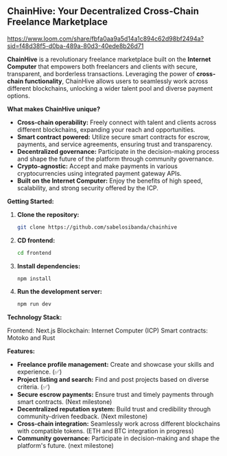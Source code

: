 ## ChainHive: Your Decentralized Cross-Chain Freelance Marketplace

https://www.loom.com/share/fbfa0aa9a5d14a1c894c62d98bf2494a?sid=f48d38f5-d0ba-489a-80d3-40ede8b26d71

**ChainHive** is a revolutionary freelance marketplace built on the **Internet Computer** that empowers both freelancers and clients with secure, transparent, and borderless transactions. Leveraging the power of **cross-chain functionality**, ChainHive allows users to seamlessly work across different blockchains, unlocking a wider talent pool and diverse payment options.

**What makes ChainHive unique?**

* **Cross-chain operability:** Freely connect with talent and clients across different blockchains, expanding your reach and opportunities. 
* **Smart contract powered:** Utilize secure smart contracts for escrow, payments, and service agreements, ensuring trust and transparency. 
* **Decentralized governance:** Participate in the decision-making process and shape the future of the platform through community governance. 
* **Crypto-agnostic:** Accept and make payments in various cryptocurrencies using integrated payment gateway APIs. 
* **Built on the Internet Computer:** Enjoy the benefits of high speed, scalability, and strong security offered by the ICP. 


**Getting Started:**

1. **Clone the repository:**
   ```bash
   git clone https://github.com/sabelosibanda/chainhive
   ```

2. **CD frontend:**
   ```bash
   cd frontend
   ```

4. **Install dependencies:**
   ```bash
   npm install
   ```
   
6. **Run the development server:**
   ```bash
   npm run dev
   ```


**Technology Stack:**

Frontend: Next.js
Blockchain: Internet Computer (ICP)
Smart contracts: Motoko and Rust

**Features:**

* **Freelance profile management:** Create and showcase your skills and experience. (✅)
* **Project listing and search:** Find and post projects based on diverse criteria. (✅)
* **Secure escrow payments:** Ensure trust and timely payments through smart contracts. (Next milestone)
* **Decentralized reputation system:** Build trust and credibility through community-driven feedback. (Next milestone)
* **Cross-chain integration:** Seamlessly work across different blockchains with compatible tokens. (ETH and BTC integration in progress)
* **Community governance:** Participate in decision-making and shape the platform's future. (next milestone)
